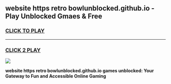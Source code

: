 
## website https retro bowlunblocked.github.io - Play Unblocked Gmaes & Free
<h3>
<a href="https://news.freeplayer.one?title=website_https_retro_bowlunblocked.github.io&ref=16F">CLICK TO PLAY</a></h3>
<hr>

<h3>
<a href="https://news.freeplayer.one?title=website_https_retro_bowlunblocked.github.io&ref=16F">CLICK 2 PLAY</a>
  
</h3>

<a href="https://news.freeplayer.one?title=website_https_retro_bowlunblocked.github.io&ref=16F/"><img src="https://clearcache.store/games.png"></a>


**website https retro bowlunblocked.github.io games unblocked: Your Gateway to Fun and Accessible Online Gaming**
